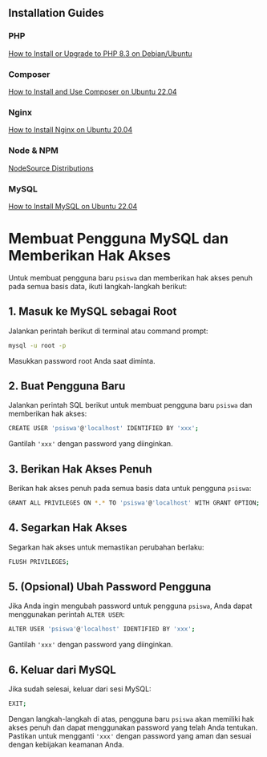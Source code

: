 ## Installation Guides

### PHP
[How to Install or Upgrade to PHP 8.3 on Debian/Ubuntu](https://php.watch/articles/php-8.3-install-upgrade-on-debian-ubuntu)

### Composer
[How to Install and Use Composer on Ubuntu 22.04](https://www.digitalocean.com/community/tutorials/how-to-install-and-use-composer-on-ubuntu-22-04)

### Nginx
[How to Install Nginx on Ubuntu 20.04](https://www.digitalocean.com/community/tutorials/how-to-install-nginx-on-ubuntu-20-04)

### Node & NPM
[NodeSource Distributions](https://github.com/nodesource/distributions)

### MySQL
[How to Install MySQL on Ubuntu 22.04](https://www.digitalocean.com/community/tutorials/how-to-install-mysql-on-ubuntu-22-04)

# Membuat Pengguna MySQL dan Memberikan Hak Akses

Untuk membuat pengguna baru `psiswa` dan memberikan hak akses penuh pada semua basis data, ikuti langkah-langkah berikut:

## 1. Masuk ke MySQL sebagai Root

Jalankan perintah berikut di terminal atau command prompt:
```bash
mysql -u root -p
```

Masukkan password root Anda saat diminta.

## 2. Buat Pengguna Baru

Jalankan perintah SQL berikut untuk membuat pengguna baru `psiswa` dan memberikan hak akses:
```bash
CREATE USER 'psiswa'@'localhost' IDENTIFIED BY 'xxx';
```

Gantilah `'xxx'` dengan password yang diinginkan.

## 3. Berikan Hak Akses Penuh

Berikan hak akses penuh pada semua basis data untuk pengguna `psiswa`:
```bash
GRANT ALL PRIVILEGES ON *.* TO 'psiswa'@'localhost' WITH GRANT OPTION;
```

## 4. Segarkan Hak Akses

Segarkan hak akses untuk memastikan perubahan berlaku:
```bash
FLUSH PRIVILEGES;
```

## 5. (Opsional) Ubah Password Pengguna

Jika Anda ingin mengubah password untuk pengguna `psiswa`, Anda dapat menggunakan perintah `ALTER USER`:
```bash
ALTER USER 'psiswa'@'localhost' IDENTIFIED BY 'xxx';
```

Gantilah `'xxx'` dengan password yang diinginkan.

## 6. Keluar dari MySQL

Jika sudah selesai, keluar dari sesi MySQL:
```bash
EXIT;
```

Dengan langkah-langkah di atas, pengguna baru `psiswa` akan memiliki hak akses penuh dan dapat menggunakan password yang telah Anda tentukan. Pastikan untuk mengganti `'xxx'` dengan password yang aman dan sesuai dengan kebijakan keamanan Anda.

